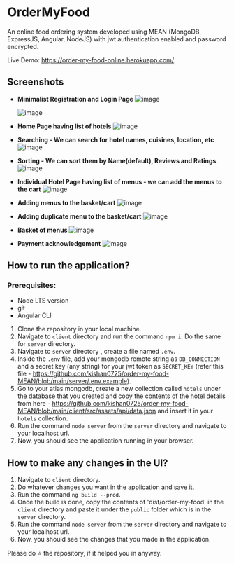 # OrderMyFood

An online food ordering system developed using MEAN (MongoDB, ExpressJS, Angular, NodeJS) with jwt authentication enabled and password encrypted.
  
Live Demo: https://order-my-food-online.herokuapp.com/

## Screenshots

- **Minimalist Registration and Login Page**
  ![image](https://user-images.githubusercontent.com/36665975/100368451-9cf49880-3029-11eb-8444-d4ac1ba00cce.png)

  ![image](https://user-images.githubusercontent.com/36665975/100368481-a5e56a00-3029-11eb-9a19-524131dc7e4e.png)

- **Home Page having list of hotels**
![image](https://user-images.githubusercontent.com/36665975/99675575-61902200-2a9d-11eb-94b4-a8f753e4e5b7.png)

- **Searching - We can search for hotel names, cuisines, location, etc**
![image](https://user-images.githubusercontent.com/36665975/99675651-78cf0f80-2a9d-11eb-8b42-9afc7dfb4efb.png)

- **Sorting - We can sort them by Name(default), Reviews and Ratings**
![image](https://user-images.githubusercontent.com/36665975/99675703-8c7a7600-2a9d-11eb-9c31-038b08be0e0a.png)

- **Individual Hotel Page having list of menus - we can add the menus to the cart**
![image](https://user-images.githubusercontent.com/36665975/99896454-c2467700-2cb6-11eb-9280-d253339afa64.png)

- **Adding menus to the basket/cart**
![image](https://user-images.githubusercontent.com/36665975/99896466-d5594700-2cb6-11eb-92e3-6acadfaae6d5.png)

- **Adding duplicate menu to the basket/cart**
![image](https://user-images.githubusercontent.com/36665975/99896471-e43ff980-2cb6-11eb-97a5-c57a59aa8553.png)

- **Basket of menus**
![image](https://user-images.githubusercontent.com/36665975/99896533-77792f00-2cb7-11eb-8211-ff4b054d800e.png)

- **Payment acknowledgement**
![image](https://user-images.githubusercontent.com/36665975/99896541-7fd16a00-2cb7-11eb-8157-ebcbce443bd8.png)

## How to run the application?

  ### Prerequisites:
  - Node LTS version
  - git
  - Angular CLI

  1. Clone the repository in your local machine.
  2. Navigate to `client` directory and run the command `npm i`. Do the same for `server` directory.
  3. Navigate to `server` directory , create a file named `.env`.
  4. Inside the `.env` file, add your mongodb remote string as `DB_CONNECTION` and a secret key (any string) for your jwt token as `SECRET_KEY` (refer this file - https://github.com/kishan0725/order-my-food-MEAN/blob/main/server/.env.example).
  5. Go to your atlas mongodb, create a new collection called `hotels` under the database that you created and copy the contents of the hotel details from here - https://github.com/kishan0725/order-my-food-MEAN/blob/main/client/src/assets/api/data.json and insert it in your `hotels` collection.
  6. Run the command `node server` from the `server` directory and navigate to your localhost url.
  7. Now, you should see the application running in your browser.

## How to make any changes in the UI?

  1. Navigate to `client` directory. 
  2. Do whatever changes you want in the application and save it.
  3. Run the command `ng build --prod`.
  4. Once the build is done, copy the contents of 'dist/order-my-food' in the `client` directory and paste it under the `public` folder which is in the `server` directory.
  5. Run the command `node server` from the `server` directory and navigate to your localhost url.
  6. Now, you should see the changes that you made in the application.

Please do ⭐ the repository, if it helped you in anyway.
